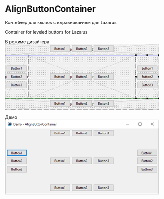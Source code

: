 # AlignButtonContainer
Контейнер для кнопок с выравниванием для Lazarus

Container for leveled buttons for Lazarus

В режиме дизайнера
![image](/image.png "image")

Демо
![image](/demo.png "image")

